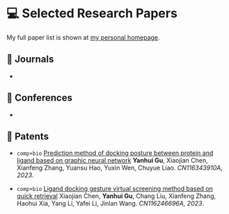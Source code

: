 
# 💻 Selected Research Papers

My full paper list is shown at [my personal homepage](https://Jerry391.github.io).

## 📕 Journals

- ```` [GFAP: Ultra-fast and Accurate Gene Functional Annotation Software for Plants](https://doi.org/10.1093/plphys/kiad393) Dong Xu\*, Yingxue Yang\*, Desheng Gong\*, **Xiaojian Chen\***, Kangming Jin, Heling Jiang, Wenjuan Yu, Jihong Li, Jin Zhang, Weihua Pan. *Plant Physiology, kiad393, 2023*.


## 📘 Conferences

- ```` [iTDW: Immersive Tiled Display Wall with Clustering-Driven Layout](https://doi.org/10.1109/ISMAR-Adjunct57072.2022.00109) Hansheng Wang, **Xiaojian Chen**, Zeyu Xia, Hailong Wang, Xiaohan Wang, Richen Liu. *ISMAR, 2022*.

## 📔 Patents

- ``comp+bio`` [Prediction method of docking posture between protein and ligand based on graphic neural network](https://patents.google.com/patent/CN116343910A/en?inventor=%E9%99%88%E6%99%93%E5%81%A5&sort=new) **Yanhui Gu**, Xiaojian Chen, Xianfeng Zhang, Yuansu Hao, Yuxin Wen, Chuyue Liao. *CN116343910A, 2023*.

- ``comp+bio`` [Ligand docking gesture virtual screening method based on quick retrieval](https://patents.google.com/patent/CN116246696A/en?inventor=%E9%99%88%E6%99%93%E5%81%A5&oq=%E9%99%88%E6%99%93%E5%81%A5&sort=new) Xiaojian Chen, **Yanhui Gu**, Chang Liu, Xianfeng Zhang, Haohui Xia, Yang Li, Yafei Li, Jinlan Wang. *CN116246696A, 2023*.

